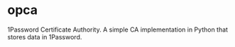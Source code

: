# opca
1Password Certificate Authority. A simple CA implementation in Python that stores data in 1Password.
